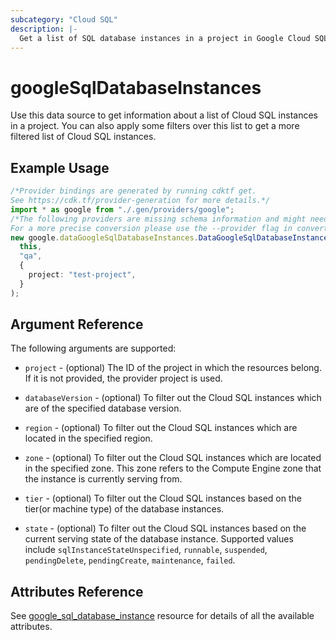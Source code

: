 ```yaml
---
subcategory: "Cloud SQL"
description: |-
  Get a list of SQL database instances in a project in Google Cloud SQL.
---
```


# googleSqlDatabaseInstances

Use this data source to get information about a list of Cloud SQL instances in a project. You can also apply some filters over this list to get a more filtered list of Cloud SQL instances.

## Example Usage

```typescript
/*Provider bindings are generated by running cdktf get.
See https://cdk.tf/provider-generation for more details.*/
import * as google from "./.gen/providers/google";
/*The following providers are missing schema information and might need manual adjustments to synthesize correctly: google.
For a more precise conversion please use the --provider flag in convert.*/
new google.dataGoogleSqlDatabaseInstances.DataGoogleSqlDatabaseInstances(
  this,
  "qa",
  {
    project: "test-project",
  }
);

```

## Argument Reference

The following arguments are supported:

*   `project` - (optional) The ID of the project in which the resources belong. If it is not provided, the provider project is used.

*   `databaseVersion` - (optional) To filter out the Cloud SQL instances which are of the specified database version.

*   `region` - (optional) To filter out the Cloud SQL instances which are located in the specified region.

*   `zone` - (optional) To filter out the Cloud SQL instances which are located in the specified zone. This zone refers to the Compute Engine zone that the instance is currently serving from.

*   `tier` - (optional) To filter out the Cloud SQL instances based on the tier(or machine type) of the database instances.

*   `state` - (optional) To filter out the Cloud SQL instances based on the current serving state of the database instance. Supported values include `sqlInstanceStateUnspecified`, `runnable`, `suspended`, `pendingDelete`, `pendingCreate`, `maintenance`, `failed`.

## Attributes Reference

See [google\_sql\_database\_instance](https://registry.terraform.io/providers/hashicorp/google/latest/docs/resources/sql_database_instance) resource for details of all the available attributes.
